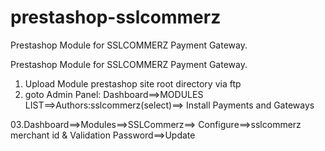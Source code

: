 # prestashop-sslcommerz
Prestashop Module for  SSLCOMMERZ Payment Gateway.


Prestashop Module for  SSLCOMMERZ Payment Gateway.


01. Upload Module prestashop site root directory via ftp 
02. goto Admin Panel: Dashboard==>MODULES LIST==>Authors:sslcommerz(select)==> Install Payments and Gateways

03.Dashboard==>Modules==>SSLCommerz==> Configure==>sslcommerz merchant id & Validation Password==>Update
